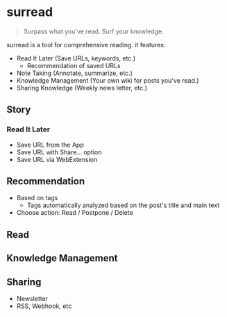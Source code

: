 # surread

> Surpass what you've read. Surf your knowledge.

surread is a tool for comprehensive reading. it features:

- Read It Later (Save URLs, keywords, etc.)
  - Recommendation of saved URLs
- Note Taking (Annotate, summarize, etc.)
- Knowledge Management (Your own wiki for posts you've read.)
- Sharing Knowledge (Weekly news letter, etc.)

## Story

### Read It Later

- Save URL from the App
- Save URL with Share... option
- Save URL via WebExtension

## Recommendation

- Based on tags
  - Tags automatically analyzed based on the post's title and main text
- Choose action: Read / Postpone / Delete

## Read

## Knowledge Management

## Sharing

- Newsletter
- RSS, Webhook, etc
